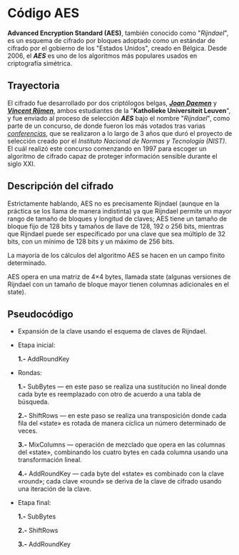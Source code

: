 # Código AES
 
**Advanced Encryption Standard (AES)**, también conocido como "*Rijndael*", es un esquema de cifrado por bloques adoptado como un estándar de cifrado por el gobierno de los "Estados Unidos", creado en Bélgica. Desde 2006, el ***AES*** es uno de los algoritmos más populares usados en criptografía simétrica.

## Trayectoria

El cifrado fue desarrollado por dos criptólogos belgas, [***Joan Daemen***](joanDaemen.md) y [***Vincent Rijmen***](vicent.md), ambos estudiantes de la "**Katholieke Universiteit Leuven**", y fue enviado al proceso de selección ***AES*** bajo el nombre "*Rijndael*", como parte de un concurso, de donde fueron los más votados tras varias [*conferencias*](condyConfe.md), que se realizaron a lo largo de 3 años que duró el proyecto de selección creado por el *Instituto Nacional de Normas y Tecnología (NIST)*. El cuál realizó este concurso comenzando en 1997 para escoger un algoritmo de cifrado capaz de proteger información sensible durante el siglo XXI.

## Descripción del cifrado

Estrictamente hablando, AES no es precisamente Rijndael (aunque en la práctica se los llama de manera indistinta) ya que Rijndael permite un mayor rango de tamaño de bloques y longitud de claves; AES tiene un tamaño de bloque fijo de 128 bits y tamaños de llave de 128, 192 o 256 bits, mientras que Rijndael puede ser especificado por una clave que sea múltiplo de 32 bits, con un mínimo de 128 bits y un máximo de 256 bits.

La mayoría de los cálculos del algoritmo AES se hacen en un campo finito determinado.

AES opera en una matriz de 4×4 bytes, llamada state (algunas versiones de Rijndael con un tamaño de bloque mayor tienen columnas adicionales en el state).

## Pseudocódigo

- Expansión de la clave usando el esquema de claves de Rijndael.
- Etapa inicial:
  
  **1.-** AddRoundKey
  
- Rondas:

  **1.-** SubBytes — en este paso se realiza una sustitución no lineal donde cada byte es reemplazado con otro de acuerdo a una tabla de búsqueda.
  
  **2.-** ShiftRows — en este paso se realiza una transposición donde cada fila del «state» es rotada de manera cíclica un número determinado de veces.
  
  **3.-** MixColumns — operación de mezclado que opera en las columnas del «state», combinando los cuatro bytes en cada columna usando una transformación lineal.
  
  **4.-** AddRoundKey — cada byte del «state» es combinado con la clave «round»; cada clave «round» se deriva de la clave de cifrado usando una iteración de la clave.

- Etapa final:

  **1.-** SubBytes
  
  **2.-** ShiftRows
  
  **3.-** AddRoundKey
